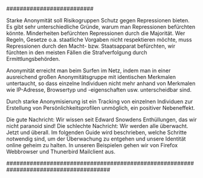 ##########################

Starke Anonymität soll Risikogruppen Schutz gegen Repressionen bieten. Es gibt sehr unterschiedliche Gründe, warum man Repressionen befürchten könnte. Minderheiten befürchten Repressionen durch die Majorität. Wer Regeln, Gesetze o.a. staatliche Vorgaben nicht respektieren möchte, muss Repressionen durch den Macht- bzw. Staatsapparat befürchten, wir fürchten in den meisten Fällen die Strafverfolgung durch Ermittlungsbehörden.

Anonymität erreicht man beim Surfen im Netz, indem man in einer ausreichend großen Anonymitätsgruppe mit identischen Merkmalen untertaucht, so dass einzelne Individuen nicht mehr anhand von Merkmalen wie IP-Adresse, Browsertyp und -eigenschaften usw. unterscheidbar sind.

Durch starke Anonymisierung ist ein Tracking von einzelnen Individuen zur Erstellung von Persönlichkeitsprofilen  unmöglich, ein positiver Nebeneffekt.

Die gute Nachricht: Wir wissen seit Edward Snowdens Enthüllungen, das wir nicht paranoid sind! Die schlechte Nachricht: Wir werden alle überwacht. Jetzt und überall. Im folgenden Guide wird beschrieben, welche Schritte notwendig sind, um der Überwachung zu entgehen und unsere Identität online geheim zu halten. In unseren Beispielen gehen wir von Firefox Webbrowser und Thunerbird Mailclient aus.


#######################################################################################
